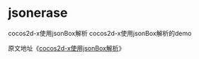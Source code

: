 # jsonerase
cocos2d-x使用jsonBox解析
cocos2d-x使用jsonBox解析的demo

原文地址《[cocos2d-x使用jsonBox解析](http://www.hudongdong.com/cocos2d/84.html)》
